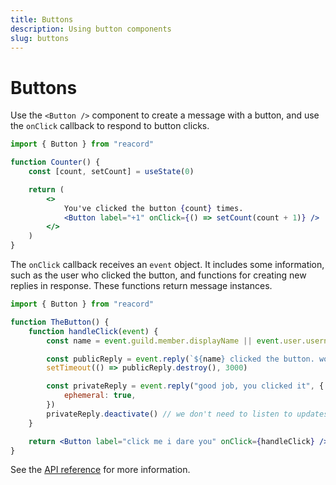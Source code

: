 ```yaml
---
title: Buttons
description: Using button components
slug: buttons
---
```


# Buttons

Use the `<Button />` component to create a message with a button, and use the `onClick` callback to respond to button clicks.

```jsx
import { Button } from "reacord"

function Counter() {
	const [count, setCount] = useState(0)

	return (
		<>
			You've clicked the button {count} times.
			<Button label="+1" onClick={() => setCount(count + 1)} />
		</>
	)
}
```

The `onClick` callback receives an `event` object. It includes some information, such as the user who clicked the button, and functions for creating new replies in response. These functions return message instances.

```jsx
import { Button } from "reacord"

function TheButton() {
	function handleClick(event) {
		const name = event.guild.member.displayName || event.user.username

		const publicReply = event.reply(`${name} clicked the button. wow`)
		setTimeout(() => publicReply.destroy(), 3000)

		const privateReply = event.reply("good job, you clicked it", {
			ephemeral: true,
		})
		privateReply.deactivate() // we don't need to listen to updates on this
	}

	return <Button label="click me i dare you" onClick={handleClick} />
}
```

See the [API reference](/api/index.html#ButtonProps) for more information.
